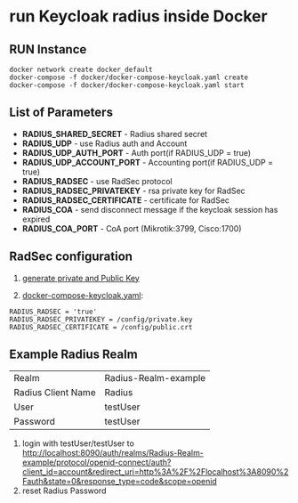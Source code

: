 # run Keycloak radius inside Docker

## RUN Instance
```
docker network create docker_default
docker-compose -f docker/docker-compose-keycloak.yaml create
docker-compose -f docker/docker-compose-keycloak.yaml start
```
## List of Parameters

  - **RADIUS_SHARED_SECRET** - Radius shared secret
  - **RADIUS_UDP** - use Radius auth and Account
  - **RADIUS_UDP_AUTH_PORT** - Auth port(if RADIUS_UDP = true)
  - **RADIUS_UDP_ACCOUNT_PORT** - Accounting port(if RADIUS_UDP = true)
  - **RADIUS_RADSEC** - use RadSec protocol
  - **RADIUS_RADSEC_PRIVATEKEY** - rsa private key for RadSec
  - **RADIUS_RADSEC_CERTIFICATE** - certificate for RadSec
  - **RADIUS_COA** -  send disconnect message if the keycloak session has expired 
  - **RADIUS_COA_PORT** - CoA port (Mikrotik:3799, Cisco:1700)

## RadSec configuration

1. [generate private and Public Key](../keycloak-plugins/rad-sec-plugin/README.md)

2. [docker-compose-keycloak.yaml](docker-compose-keycloak.yaml):
```
RADIUS_RADSEC = 'true'
RADIUS_RADSEC_PRIVATEKEY = /config/private.key
RADIUS_RADSEC_CERTIFICATE = /config/public.crt
```

## Example Radius Realm

|                    |                      |
|:-------------------|:---------------------|
| Realm              | Radius-Realm-example |
| Radius Client Name | Radius               |
| User               | testUser             |
| Password           | testUser             |
1. login with testUser/testUser to [http://localhost:8090/auth/realms/Radius-Realm-example/protocol/openid-connect/auth?client_id=account&redirect_uri=http%3A%2F%2Flocalhost%3A8090%2Fauth&state=0&response_type=code&scope=openid
](http://localhost:8090/auth/realms/Radius-Realm-example/protocol/openid-connect/auth?client_id=account&redirect_uri=http%3A%2F%2Flocalhost%3A8090%2Fauth%2Frealms%2FRadius-Realm-example%2Faccount%2Flogin-redirect?path%3Dapplications&state=0%2F84406c9b-2682-4af3-b367-d9ae37e9a34f&response_type=code&scope=openid)
2. reset Radius Password
